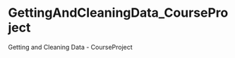 GettingAndCleaningData_CourseProject
====================================

Getting and Cleaning Data - CourseProject
